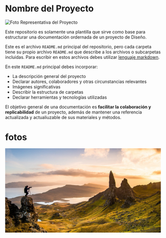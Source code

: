 # Nombre del Proyecto

![Foto Representativa del Proyecto](https://picsum.photos/400/300?grayscale)

Este repositorio es solamente una plantilla que sirve como base para estructurar una documentación ordernada de un proyecto de Diseño.

Este es el archivo `README.md` principal del repositorio, pero cada carpeta tiene su propio archivo `README.md` que describe a los archivos o subcarpetas incluidas. Para escribir en estos archivos debes utilizar [lenguaje markdown](https://docs.github.com/es/get-started/writing-on-github/getting-started-with-writing-and-formatting-on-github/basic-writing-and-formatting-syntax).

En este `README.md` principal debes incorporar:
- La descripción general del proyecto
- Declarar autores, colaboradores y otras circunstancias relevantes
- Imágenes significativas
- Describir la estructura de carpetas
- Declarar herramientas y tecnologías utilizadas

El objetivo general de una documentación es **facilitar la colaboración y replicabilidad** de un proyecto, además de mantener una referencia actualizada y actualiuzable de sus materiales y métodos.


# fotos

![foto paisaje](img/fotografo-paisajes.jpg)

